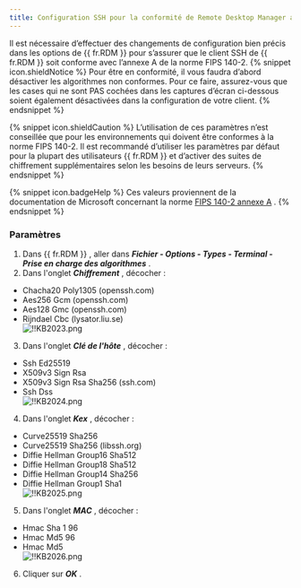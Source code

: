 ```yaml
---
title: Configuration SSH pour la conformité de Remote Desktop Manager avec FIPS 140-2
---
```

Il est nécessaire d’effectuer des changements de configuration bien précis dans les options de {{ fr.RDM }} pour s’assurer que le client SSH de {{ fr.RDM }} soit conforme avec l’annexe A de la norme FIPS 140-2. 
{% snippet icon.shieldNotice %} 
Pour être en conformité, il vous faudra d’abord désactiver les algorithmes non conformes. Pour ce faire, assurez-vous que les cases qui ne sont PAS cochées dans les captures d’écran ci-dessous soient également désactivées dans la configuration de votre client. 
{% endsnippet %}
 
{% snippet icon.shieldCaution %} 
L’utilisation de ces paramètres n’est conseillée que pour les environnements qui doivent être conformes à la norme FIPS 140-2. Il est recommandé d’utiliser les paramètres par défaut pour la plupart des utilisateurs {{ fr.RDM }} et d’activer des suites de chiffrement supplémentaires selon les besoins de leurs serveurs. 
{% endsnippet %}
 
{% snippet icon.badgeHelp %} 
Ces valeurs proviennent de la documentation de Microsoft concernant la norme [FIPS 140-2 annexe A](https://docs.microsoft.com/fr-ca/cpp/linux/set-up-fips-compliant-secure-remote-linux-development?view=msvc-160) . 
{% endsnippet %}
 
### Paramètres 
1. Dans {{ fr.RDM }} , aller dans ***Fichier - Options - Types - Terminal - Prise en charge des algorithmes*** . 
1. Dans l'onglet ***Chiffrement*** , décocher : 
* Chacha20 Poly1305 (openssh<area><area>.com) 
* Aes256 Gcm (openssh<area>.com) 
* Aes128 Gmc (openssh<area>.com) 
* Rijndael Cbc (lysator<area>.liu.se)  
![!!KB2023.png](https://webdevolutions.azureedge.net/docs/fr/kb/KB2023.png) 
3. Dans l'onglet ***Clé de l'hôte*** , décocher : 
* Ssh Ed25519 
* X509v3 Sign Rsa 
* X509v3 Sign Rsa Sha256 (ssh<area>.com) 
* Ssh Dss  
![!!KB2024.png](https://webdevolutions.azureedge.net/docs/fr/kb/KB2024.png) 
4. Dans l'onglet ***Kex*** , décocher : 
* Curve25519 Sha256 
* Curve25519 Sha256 (libssh<area>.org) 
* Diffie Hellman Group16 Sha512 
* Diffie Hellman Group18 Sha512 
* Diffie Hellman Group14 Sha256 
* Diffie Hellman Group1 Sha1  
![!!KB2025.png](https://webdevolutions.azureedge.net/docs/fr/kb/KB2025.png) 
5. Dans l'onglet ***MAC*** , décocher : 
* Hmac Sha 1 96 
* Hmac Md5 96 
* Hmac Md5  
![!!KB2026.png](https://webdevolutions.azureedge.net/docs/fr/kb/KB2026.png) 
6. Cliquer sur ***OK*** . 


